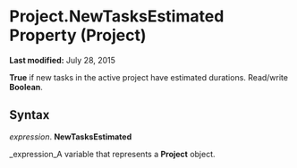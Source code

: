 
# Project.NewTasksEstimated Property (Project)

 **Last modified:** July 28, 2015

 **True** if new tasks in the active project have estimated durations. Read/write **Boolean**.

## Syntax

 _expression_. **NewTasksEstimated**

 _expression_A variable that represents a  **Project** object.

